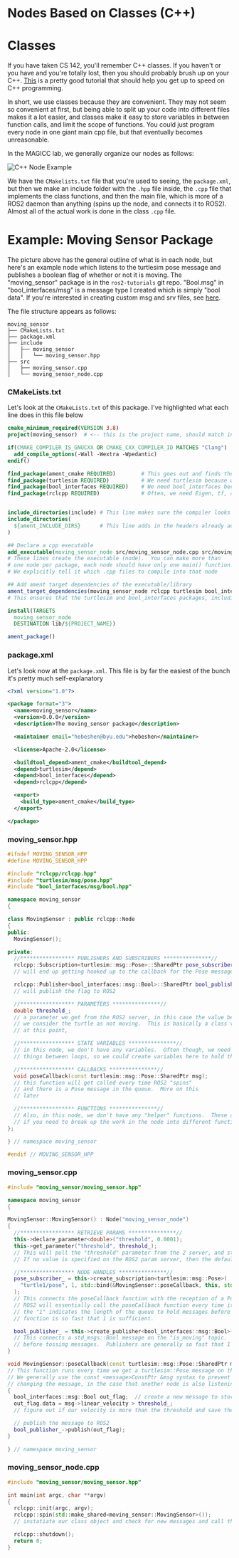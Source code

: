 # Nodes Based on Classes (C++)


# Classes

If you have taken CS 142, you'll remember C++ classes. If you haven't or you have and you're totally lost, then you should probably brush up on your C++.  [This](https://www.cplusplus.com/doc/tutorial/) is a pretty good tutorial that should help you get up to speed on C++ programming.

In short, we use classes because they are convenient.  They may not seem so convenient at first, but being able to split up your code into different files makes it a lot easier, and classes make it easy to store variables in between function calls, and limit the scope of functions.  You could just program every node in one giant main cpp file, but that eventually becomes unreasonable.

In the MAGICC lab, we generally organize our nodes as follows:

![C++ Node Example](figures/node_class/node_class_example_cpp.png)

We have the `CMakelists.txt` file that you're used to seeing, the `package.xml`, but then we make an include folder with the `.hpp` file inside, the `.cpp` file that implements the class functions, and then the main file, which is more of a ROS2 daemon than anything (spins up the node, and connects it to ROS2).  Almost all of the actual work is done in the class `.cpp` file.



# Example: Moving Sensor Package

The picture above has the general outline of what is in each node, but here's an example node which listens to the turtlesim pose message and publishes a boolean flag of whether or not it is moving. The "moving_sensor" package is in the `ros2-tutorials` git repo. "Bool.msg" in "bool_interfaces/msg" is a message type I created which is simply "bool data". If you're interested in creating custom msg and srv files, see [here](https://docs.ros.org/en/jazzy/Tutorials/Beginner-Client-Libraries/Custom-ROS2-Interfaces.html).

The file structure appears as follows:

```
moving_sensor
├── CMakeLists.txt
├── package.xml
├── include
│   ├── moving_sensor
│   │   └── moving_sensor.hpp
├── src
│   ├── moving_sensor.cpp
│   └── moving_sensor_node.cpp
```


### CMakeLists.txt

Let's look at the `CMakeLists.txt` of this package.  I've highlighted what each line does in this file below

``` Cmake
cmake_minimum_required(VERSION 3.8)
project(moving_sensor)  # <-- this is the project name, should match in the package.xml

if(CMAKE_COMPILER_IS_GNUCXX OR CMAKE_CXX_COMPILER_ID MATCHES "Clang")
  add_compile_options(-Wall -Wextra -Wpedantic)
endif()

find_package(ament_cmake REQUIRED)        # This goes out and finds the packages required for our moving sensor.
find_package(turtlesim REQUIRED)          # We need turtlesim because we are listening to turtlesim/msg/Pose messages.
find_package(bool_interfaces REQUIRED)    # We need bool_interfaces because we are publishing a bool_interfaces/msg/Bool.
find_package(rclcpp REQUIRED)             # Often, we need Eigen, tf, and other packages that we use in the node.


include_directories(include) # This line makes sure the compiler looks in the include folder for our headers
include_directories(
  ${ament_INCLUDE_DIRS}      # This line adds in the headers already added by ament.
)

## Declare a cpp executable
add_executable(moving_sensor_node src/moving_sensor_node.cpp src/moving_sensor.cpp)
# These lines create the executable (node).  You can make more than
# one node per package, each node should have only one main() function.
# We explicitly tell it which .cpp files to compile into that node

## Add ament target dependencies of the executable/library
ament_target_dependencies(moving_sensor_node rclcpp turtlesim bool_interfaces)
# This ensures that the turtlesim and bool_interfaces packages, including their messages, are properly set up before your node is built.

install(TARGETS
  moving_sensor_node
  DESTINATION lib/${PROJECT_NAME})

ament_package()
```


### package.xml

Let's look now at the `package.xml`.  This file is by far the easiest of the bunch it's pretty much self-explanatory

``` xml
<?xml version="1.0"?>

<package format="3">
  <name>moving_sensor</name>
  <version>0.0.0</version>
  <description>The moving_sensor package</description>

  <maintainer email="hebeshen@byu.edu">hebeshen</maintainer>

  <license>Apache-2.0</license>

  <buildtool_depend>ament_cmake</buildtool_depend>
  <depend>turtlesim</depend>
  <depend>bool_interfaces</depend>
  <depend>rclcpp</depend>

  <export>
    <build_type>ament_cmake</build_type>
  </export>

</package>
```


### moving_sensor.hpp

``` C++
#ifndef MOVING_SENSOR_HPP
#define MOVING_SENSOR_HPP

#include "rclcpp/rclcpp.hpp"
#include "turtlesim/msg/pose.hpp"
#include "bool_interfaces/msg/bool.hpp"

namespace moving_sensor
{

class MovingSensor : public rclcpp::Node
{
public:
  MovingSensor();

private:
  //***************** PUBLISHERS AND SUBSCRIBERS ***************//
  rclcpp::Subscription<turtlesim::msg::Pose>::SharedPtr pose_subscriber_;
  // will end up getting hooked up to the callback for the Pose message

  rclcpp::Publisher<bool_interfaces::msg::Bool>::SharedPtr bool_publisher_;
  // will publish the flag to ROS2

  //***************** PARAMETERS ***************//
  double threshold_;
  // a parameter we get from the ROS2 server, in this case the value below which
  // we consider the turtle as not moving.  This is basically a class variable
  // at this point,

  //***************** STATE VARIABLES ***************//
  // in this node, we don't have any variables.  Often though, we need to remember
  // things between loops, so we could create variables here to hold those values

  //***************** CALLBACKS ***************//
  void poseCallback(const turtlesim::msg::Pose::SharedPtr msg);
  // this function will get called every time ROS2 "spins"
  // and there is a Pose message in the queue.  More on this
  // later

  //***************** FUNCTIONS ***************//
  // Also, in this node, we don't have any "helper" functions.  These are useful
  // if you need to break up the work in the node into different functions
};

} // namespace moving_sensor

#endif // MOVING_SENSOR_HPP
```


### moving_sensor.cpp

``` C++
#include "moving_sensor/moving_sensor.hpp"

namespace moving_sensor
{

MovingSensor::MovingSensor() : Node("moving_sensor_node")
{
  //***************** RETRIEVE PARAMS ***************//
  this->declare_parameter<double>("threshold", 0.0001);
  this->get_parameter("threshold", threshold_);
  // This will pull the "threshold" parameter from the 2 server, and store it in the threshold_ variable.
  // If no value is specified on the ROS2 param server, then the default value of 0.0001 will be applied.

  //***************** NODE HANDLES ***************//
  pose_subscriber_ = this->create_subscription<turtlesim::msg::Pose>(
    "turtle1/pose", 1, std::bind(&MovingSensor::poseCallback, this, std::placeholders::_1)
  );
  // This connects the poseCallback function with the reception of a Pose message on the "turtle1/pose" topic
  // ROS2 will essentially call the poseCallback function every time it receives a message on that topic.
  // the "1" indicates the length of the queue to hold messages before tossing them.  In this case, our callback
  // function is so fast that 1 is sufficient.

  bool_publisher_ = this->create_publisher<bool_interfaces::msg::Bool>("is_moving", 1);
  // This connects a std_msgs::Bool message on the "is_moving" topic.  The 1 also indicates the length of the queue
  // before tossing messages.  Publishers are generally so fast that 1 almost always works.
}

void MovingSensor::poseCallback(const turtlesim::msg::Pose::SharedPtr msg)
// This function runs every time we get a turtlesim::Pose message on the "turtle1/pose" topic.
// We generally use the const <message>ConstPtr &msg syntax to prevent our node from accidentally
// changing the message, in the case that another node is also listening to it.
{
  bool_interfaces::msg::Bool out_flag;  // create a new message to store the result of our check in
  out_flag.data = msg->linear_velocity > threshold_;
  // figure out if our velocity is more than the threshold and save the result in our new message

  // publish the message to ROS2
  bool_publisher_->publish(out_flag);
}

} // namespace moving_sensor

```

### moving_sensor_node.cpp

``` C++
#include "moving_sensor/moving_sensor.hpp"

int main(int argc, char **argv)
{
  rclcpp::init(argc, argv);
  rclcpp::spin(std::make_shared<moving_sensor::MovingSensor>());
  // instatiate our class object and check for new messages and call the callback if we get one

  rclcpp::shutdown();
  return 0;
}
```
